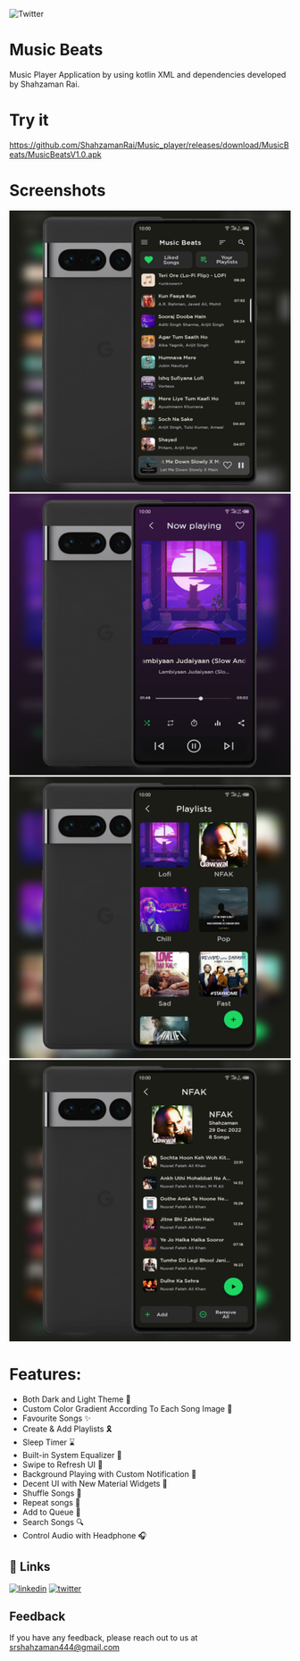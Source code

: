![Twitter](https://img.shields.io/twitter/follow/srZamanRai?label=Follow%20%7C%20Shahzaman&style=social)

# Music Beats
Music Player Application by using kotlin XML and dependencies developed by Shahzaman Rai.

# Try it
https://github.com/ShahzamanRai/Music_player/releases/download/MusicBeats/MusicBeatsV1.0.apk

# Screenshots
<img src="https://github.com/ShahzamanRai/Music_player/blob/master/screenshots/MusicAppMain.png" width="650"/> 
<img src="https://github.com/ShahzamanRai/Music_player/blob/master/screenshots/MusicAppPlayer.png" width="650"/>
<img src="https://github.com/ShahzamanRai/Music_player/blob/master/screenshots/MusicAppPlaylists.png" width="650"/> 
<img src="https://github.com/ShahzamanRai/Music_player/blob/master/screenshots/MusicAppPlaylistsDetails.png" width="650"/>

# Features:
* Both Dark and Light Theme 📎
* Custom Color Gradient According To Each Song Image 🌈
* Favourite Songs ✨
* Create & Add Playlists 🎗️
* Sleep Timer ⌛
* Built-in System Equalizer 🥢
* Swipe to Refresh UI 🔄
* Background Playing with Custom Notification 🔔
* Decent UI with New Material Widgets 📱
* Shuffle Songs 🔀
* Repeat songs 🔁
* Add to Queue 💢
* Search Songs 🔍
* Control Audio with Headphone 🎧


## 🔗 Links
[![linkedin](https://img.shields.io/badge/linkedin-0A66C2?style=for-the-badge&logo=linkedin&logoColor=white)](https://www.linkedin.com/in/shah-zaman-rai/)
[![twitter](https://img.shields.io/badge/twitter-1DA1F2?style=for-the-badge&logo=twitter&logoColor=white)](https://twitter.com/srZamanRai)


## Feedback

If you have any feedback, please reach out to us at srshahzaman444@gmail.com

